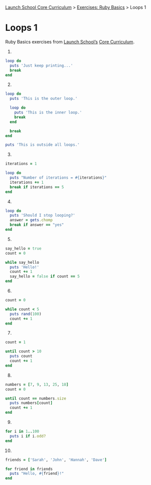 [Launch School Core Curriculum](/README.md) >
[Exercises: Ruby Basics](/exercises/ruby_basics/ruby_basics_contents.md) >
Loops 1

# Loops 1

Ruby Basics exercises from [Launch School’s](https://launchschool.com) [Core Curriculum](https://launchschool.com/courses).

1. 
```ruby
loop do
  puts 'Just keep printing...'
  break
end
```
2. 
```ruby
loop do
  puts 'This is the outer loop.'

  loop do
    puts 'This is the inner loop.'
    break
  end

  break
end

puts 'This is outside all loops.'
```
3. 
```ruby
iterations = 1

loop do
  puts "Number of iterations = #{iterations}"
  iterations += 1
  break if iterations == 5
end
```
4. 
```ruby
loop do
  puts 'Should I stop looping?'
  answer = gets.chomp
  break if answer == "yes"
end
```
5. 
```ruby
say_hello = true
count = 0

while say_hello
  puts 'Hello!'
  count += 1
  say_hello = false if count == 5
end
```
6. 
```ruby
count = 0

while count < 5
  puts rand(100)
  count += 1
end
```
7. 
```ruby
count = 1

until count > 10
  puts count
  count += 1
end
```
8. 
```ruby
numbers = [7, 9, 13, 25, 18]
count = 0

until count == numbers.size
  puts numbers[count]
  count += 1
end
```
9. 
```ruby
for i in 1..100
  puts i if i.odd?
end
```
10. 
```ruby
friends = ['Sarah', 'John', 'Hannah', 'Dave']

for friend in friends
  puts "Hello, #{friend}!"
end
```
